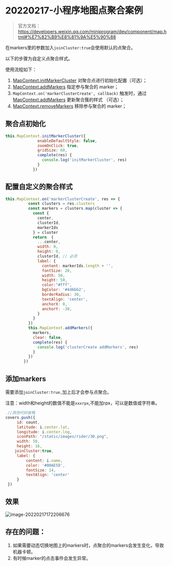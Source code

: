 # 20220217-小程序地图点聚合案例

> 官方文档：https://developers.weixin.qq.com/miniprogram/dev/component/map.html#%E7%82%B9%E8%81%9A%E5%90%88

在markers里的参数加入`joinCluster:true`会使用默认的点聚合。

以下的步骤为自定义点聚合样式。

使用流程如下：

1. [MapContext.initMarkerCluster](https://developers.weixin.qq.com/miniprogram/dev/api/media/map/MapContext.initMarkerCluster.html) 对聚合点进行初始化配置（可选）；
2. [MapContext.addMarkers](https://developers.weixin.qq.com/miniprogram/dev/api/media/map/MapContext.addMarkers.html) 指定参与聚合的 marker；
3. `MapContext.on('markerClusterCreate', callback)` 触发时，通过 [MapContext.addMarkers](https://developers.weixin.qq.com/miniprogram/dev/api/media/map/MapContext.addMarkers.html) 更新聚合簇的样式 （可选）；
4. [MapContext.removeMarkers](https://developers.weixin.qq.com/miniprogram/dev/api/media/map/MapContext.removeMarkers.html) 移除参与聚合的 marker；

## 聚合点初始化

```js
this.MapContext.initMarkerCluster({
              enableDefaultStyle: false,
              zoomOnClick: true,
              gridSize: 60,
              complete(res) {
                console.log('initMarkerCluster', res)
              }
            })
```

## 配置自定义的聚合样式

```js
this.MapContext.on('markerClusterCreate', res => {
          const clusters = res.clusters
          const markers = clusters.map(cluster => {
            const {
              center,
              clusterId,
              markerIds
            } = cluster
            return  {
              ...center,
              width: 0,
              height: 0,
              clusterId, // 必须
              label: {
                content: markerIds.length + '',
                fontSize: 20,
                width: 50,
                height: 50,
                color:"#fff",
                bgColor: '#4d6bb2',
                borderRadius: 30,
                textAlign: 'center',
                anchorX: 0,
                anchorY: -30,
              }
            }
          })
          this.MapContext.addMarkers({
            markers,
            clear: false,
            complete(res) {
              console.log('clusterCreate addMarkers', res)
            }
          })
        })
```

## 添加markers

需要添加`joinCluster:true,`加上后才会参与点聚合。

注意：width和height的数值不能是`xxxrpx`,不能加rpx，可以是数值或字符串。

```js
 //其他代码省略
covers.push({
     id: count,
     latitude: i.center.lat,
     longitude: i.center.lng,
     iconPath: "/static/images/rider/30.png", 
     width: 50,
     height: 16,
    joinCluster:true,
     label: {
         content: i.name,
         color: '#00AE5D',
         fontSize: 14,
         textAlign: 'center'
     }
 })
```



## 效果

![image-20220217172206676](https://s2.loli.net/2022/02/17/6rUgfYP5RW1kHBc.png)

## 存在的问题：

1. 如果需要动态切换地图上的markers时，点聚合的markers会发生变化，导致机器卡顿。
2. 有时候marker的点击事件会发生异常。
